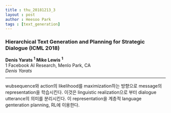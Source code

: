 ```yaml
---
title : thu_20181213_3
layout : post
author : Heesoo Park
tags : [text_generation]
---
```


<h3>Hierarchical Text Generation and Planning for Strategic Dialogue (ICML 2018)</h3>


<p>
<b>Denis Yarats <sup>1</sup> Mike Lewis <sup>1</sup></b><Br/>
1 Facebook AI Research, Menlo Park, CA<br/>
<em> Denis Yarats <denisy@fb.com></em><Br/>





</p>

<hr />
<p>
wubsequence와 action의 likelihood를 maximization하는 방향으로 message의 representation을 학습시킨다. 이것은 linguistic realization으로 부터 dialogue utterance의 의미를 분리시킨다. 이 representation을 계층적 language genteration planning, RL에 이용한다.
</p>
